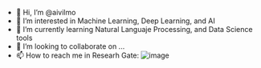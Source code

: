 - 👋 Hi, I’m @aivilmo
- 👀 I’m interested in Machine Learning, Deep Learning, and AI
- 🌱 I’m currently learning Natural Languaje Processing, and Data Science tools
- 💞️ I’m looking to collaborate on ...
- 📫 How to reach me in Researh Gate: ![image](https://user-images.githubusercontent.com/56130577/174160389-ae9028be-4a45-4d26-89fc-2a693ffd6b0a.png)


<!---
aivilmo/aivilmo is a ✨ special ✨ repository because its `README.md` (this file) appears on your GitHub profile.
You can click the Preview link to take a look at your changes.
--->
